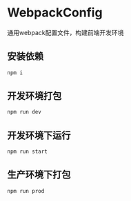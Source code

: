# WebpackConfig

通用webpack配置文件，构建前端开发环境

## 安装依赖

```js
npm i
```

## 开发环境打包

```js
npm run dev
```

## 开发环境下运行

```js
npm run start
```

## 生产环境下打包

```js
npm run prod
```